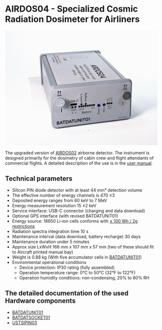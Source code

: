 # AIRDOS04 - Specialized Cosmic Radiation Dosimeter for Airliners

![AIRDOS04](doc/img/AIRDOS04.jpg)

The upgraded version of [AIRDOS02](https://github.com/UniversalScientificTechnologies/AIRDOS02) airborne detector. The instrument is designed primarily for the dosimetry of cabin crew and flight attendants of commercial flights. A detailed description of the use is in the [user manual](https://docs.dos.ust.cz/airdos/AIRDOS04).

## Technical parameters

  * Silicon PIN diode detector with at least 44 mm³ detection volume
  * The effective number of energy channels is 470 ±3
  * Deposited energy ranges from 60 keV to 7 MeV
  * Energy measurement resolution 15 ±2 keV
  * Service interface:  USB-C connector (charging and data download)
  * Optional GPS interface (with revised BATDATUNIT01)
  * Energy source: 18650 Li-ion cells conforms with [≤ 100 Wh / 2g restrictions](https://www.iata.org/contentassets/6fea26dd84d24b26a7a1fd5788561d6e/passenger-lithium-battery.pdf)
  * Radiation spectra integration time 10 s
  * Maintenance interval (data download, battery recharge)  30 days
  * Maintenance duration under 5 minutes
  * Approx size LxWxH 166 mm x 107 mm x 57 mm (two  of these should fit to Aircraft printed manual bay)
  * Weight is 0.88 kg (With five accumulator cells in [BATDATUNIT01](https://github.com/mlab-modules/BATDATUNIT01))
  * Environmental operational conditions
    * Device protection: IP30 rating (fully assembled)
    * Operation temperature range: 0°C to 50°C (32°F to 122°F)
    * Operation humidity conditions: non-condensing, 20% to 80% RH


## The detailed documentation of the used Hardware components

  * [BATDATUNIT01](https://github.com/mlab-modules/BATDATUNIT01)
  * [BATDATSOCKET01](https://github.com/mlab-modules/BATDATSOCKET01)
  * [USTSIPIN03](https://github.com/ust-modules/USTSIPIN03)
  



